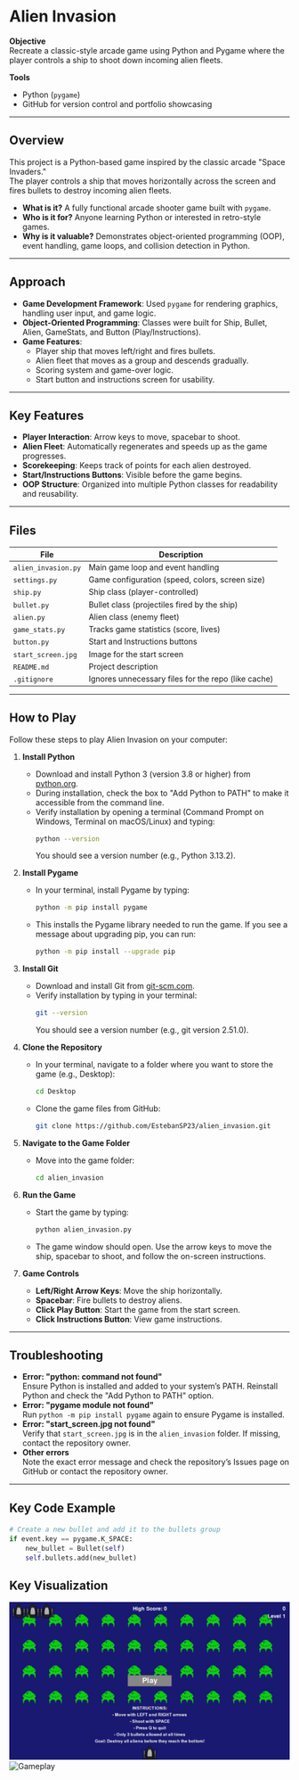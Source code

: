 # Alien Invasion

**Objective**  
Recreate a classic-style arcade game using Python and Pygame where the player controls a ship to shoot down incoming alien fleets.

**Tools**  
- Python (`pygame`)  
- GitHub for version control and portfolio showcasing  

---

## Overview
This project is a Python-based game inspired by the classic arcade "Space Invaders."  
The player controls a ship that moves horizontally across the screen and fires bullets to destroy incoming alien fleets.  
- **What is it?** A fully functional arcade shooter game built with `pygame`.  
- **Who is it for?** Anyone learning Python or interested in retro-style games.  
- **Why is it valuable?** Demonstrates object-oriented programming (OOP), event handling, game loops, and collision detection in Python.

---

## Approach
- **Game Development Framework**: Used `pygame` for rendering graphics, handling user input, and game logic.  
- **Object-Oriented Programming**: Classes were built for Ship, Bullet, Alien, GameStats, and Button (Play/Instructions).  
- **Game Features**:  
  - Player ship that moves left/right and fires bullets.  
  - Alien fleet that moves as a group and descends gradually.  
  - Scoring system and game-over logic.  
  - Start button and instructions screen for usability.

---

## Key Features
- **Player Interaction**: Arrow keys to move, spacebar to shoot.  
- **Alien Fleet**: Automatically regenerates and speeds up as the game progresses.  
- **Scorekeeping**: Keeps track of points for each alien destroyed.  
- **Start/Instructions Buttons**: Visible before the game begins.  
- **OOP Structure**: Organized into multiple Python classes for readability and reusability.

---

## Files
| File | Description |
|------|-------------|
| `alien_invasion.py` | Main game loop and event handling |
| `settings.py` | Game configuration (speed, colors, screen size) |
| `ship.py` | Ship class (player-controlled) |
| `bullet.py` | Bullet class (projectiles fired by the ship) |
| `alien.py` | Alien class (enemy fleet) |
| `game_stats.py` | Tracks game statistics (score, lives) |
| `button.py` | Start and Instructions buttons |
| `start_screen.jpg` | Image for the start screen |
| `README.md` | Project description |
| `.gitignore` | Ignores unnecessary files for the repo (like cache) |

---

## How to Play

Follow these steps to play Alien Invasion on your computer:

1. **Install Python**  
   - Download and install Python 3 (version 3.8 or higher) from [python.org](https://www.python.org/downloads/).  
   - During installation, check the box to "Add Python to PATH" to make it accessible from the command line.  
   - Verify installation by opening a terminal (Command Prompt on Windows, Terminal on macOS/Linux) and typing:  
     ```bash
     python --version
     ```  
     You should see a version number (e.g., Python 3.13.2).

2. **Install Pygame**  
   - In your terminal, install Pygame by typing:  
     ```bash
     python -m pip install pygame
     ```  
   - This installs the Pygame library needed to run the game. If you see a message about upgrading pip, you can run:  
     ```bash
     python -m pip install --upgrade pip
     ```

3. **Install Git**  
   - Download and install Git from [git-scm.com](https://git-scm.com/download).  
   - Verify installation by typing in your terminal:  
     ```bash
     git --version
     ```  
     You should see a version number (e.g., git version 2.51.0).

4. **Clone the Repository**  
   - In your terminal, navigate to a folder where you want to store the game (e.g., Desktop):  
     ```bash
     cd Desktop
     ```  
   - Clone the game files from GitHub:  
     ```bash
     git clone https://github.com/EstebanSP23/alien_invasion.git
     ```

5. **Navigate to the Game Folder**  
   - Move into the game folder:  
     ```bash
     cd alien_invasion
     ```

6. **Run the Game**  
   - Start the game by typing:  
     ```bash
     python alien_invasion.py
     ```  
   - The game window should open. Use the arrow keys to move the ship, spacebar to shoot, and follow the on-screen instructions.

7. **Game Controls**  
   - **Left/Right Arrow Keys**: Move the ship horizontally.  
   - **Spacebar**: Fire bullets to destroy aliens.  
   - **Click Play Button**: Start the game from the start screen.  
   - **Click Instructions Button**: View game instructions.

---

## Troubleshooting
- **Error: "python: command not found"**  
  Ensure Python is installed and added to your system’s PATH. Reinstall Python and check the "Add Python to PATH" option.  
- **Error: "pygame module not found"**  
  Run `python -m pip install pygame` again to ensure Pygame is installed.  
- **Error: "start_screen.jpg not found"**  
  Verify that `start_screen.jpg` is in the `alien_invasion` folder. If missing, contact the repository owner.  
- **Other errors**  
  Note the exact error message and check the repository’s Issues page on GitHub or contact the repository owner.

---

## Key Code Example
```python
# Create a new bullet and add it to the bullets group
if event.key == pygame.K_SPACE:
    new_bullet = Bullet(self)
    self.bullets.add(new_bullet)
```

## Key Visualization
![Alien Invasion](start_screen.jpg)
![Gameplay](action.jgp)
